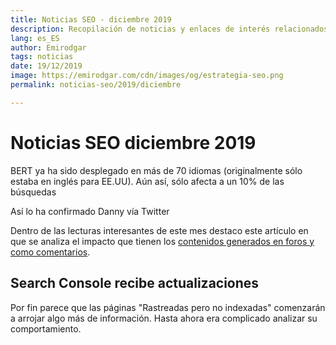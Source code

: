 ```yaml
---
title: Noticias SEO - diciembre 2019
description: Recopilación de noticias y enlaces de interés relacionados con el SEO y Marketing digital
lang: es_ES
author: Emirodgar
tags: noticias
date: 19/12/2019
image: https://emirodgar.com/cdn/images/og/estrategia-seo.png
permalink: noticias-seo/2019/diciembre

---
```


# Noticias SEO diciembre 2019

BERT ya ha sido desplegado en más de 70 idiomas (originalmente sólo estaba en inglés para EE.UU). Aún así, sólo afecta a un 10% de las búsquedas

<amp-twitter 
  width="375"
  height="472"
  layout="responsive"
  data-tweetid="1204743383035662337">
</amp-twitter>

Así lo ha confirmado Danny vía Twitter

<amp-twitter 
  width="375"
  height="472"
  layout="responsive"
  data-tweetid="1204346973614202882">
</amp-twitter>

Dentro de las lecturas interesantes de este mes destaco este artículo en que se analiza el impacto que tienen los [contenidos generados en foros y como comentarios](https://www.gsqi.com/marketing-blog/user-comments-indexable-versus-indexed/).

## Search Console recibe actualizaciones

Por fin parece que las páginas "Rastreadas pero no indexadas" comenzarán a arrojar algo más de información. Hasta ahora era complicado analizar su comportamiento.

<amp-twitter 
  width="375"
  height="472"
  layout="responsive"
  data-tweetid="1207341145749147654">
</amp-twitter>
<!--stackedit_data:
eyJoaXN0b3J5IjpbLTExODkwOTIxNjIsLTE1NTg3NTAxOTQsMT
YxMjIzMzg3NV19
-->